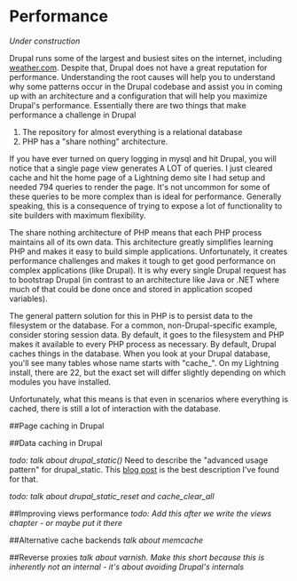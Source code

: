 # Performance
*Under construction*

Drupal runs some of the largest and busiest sites on the internet,
including [weather.com](http://weather.com). Despite that, Drupal does
not have a great reputation for performance. Understanding the root
causes will help you to understand why some patterns occur in the Drupal
codebase and assist you in coming up with an architecture and a
configuration that will help you maximize Drupal's performance.
Essentially there are two things that make performance a challenge in
Drupal

1. The repository for almost everything is a relational database
2. PHP has a "share nothing" architecture. 

If you have ever turned on query logging in mysql and hit Drupal, you
will notice that a single page view generates A LOT of queries. I just
cleared cache and hit the home page of a Lightning demo site I had setup
and needed 794 queries to render the page. It's not uncommon for some of
these queries to be more complex than is ideal for performance.
Generally speaking, this is a consequence of trying to expose a lot of
functionality to site builders with maximum flexibility.

The share nothing architecture of PHP means that each PHP process
maintains all of its own data. This architecture greatly simplifies
learning PHP and makes it easy to build simple applications.
Unfortunately, it creates performance challenges and makes it tough to
get good performance on complex applications (like Drupal). It is why
every single Drupal request has to bootstrap Drupal (in contrast to an
architecture like Java or .NET where much of that could be done once and
stored in application scoped variables). 

The general pattern solution for this in PHP is to persist data to the
filesystem or the database. For a common, non-Drupal-specific example,
consider storing session data. By default, it goes to the filesystem and
PHP makes it available to every PHP process as necessary. By default,
Drupal caches things in the database. When you look at your Drupal
database, you'll see many tables whose name starts with "cache\_". On my
Lightning install, there are 22, but the exact set will differ
slightly depending on which modules you have installed.

Unfortunately, what this means is that even in scenarios where
everything is cached, there is still a lot of interaction with the
database.

##Page caching in Drupal


##Data caching in Drupal



*todo: talk about drupal_static()*
Need to describe the "advanced usage pattern" for drupal\_static. This
[blog post](http://jmuras.com/blog/index.html%3Fp=537.html) is the best
description I've found for that.

*todo: talk about drupal_static_reset and cache_clear_all*

##Improving views performance
*todo: Add this after we write the views chapter - or maybe put it
there*

##Alternative cache backends
*talk about memcache*

##Reverse proxies
*talk about varnish. Make this short because this is inherently not an
internal - it's about avoiding Drupal's internals*
